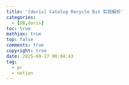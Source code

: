 ```yaml
---
title: '[doris] Catalog Recycle Bin 实现解析'
categories:
  - [DB,doris]
toc: true
mathjax: true
top: false
comments: true
copyright: true
date: 2025-09-27 00:04:43
tag:
  - pr
  - notion
---
```

